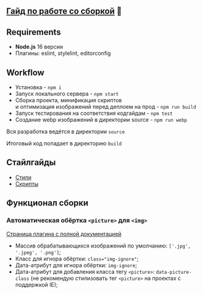 ## [Гайд по работе со сборкой](/GUIDE.md) 📕

## Requirements
- **Node.js** 16 версии
- Плагины:  eslint, stylelint, editorconfig

## Workflow
- Установка - `npm i`
- Запуск локального сервера - `npm start`
- Сборка проекта, минификация скриптов <br>
и оптимизация изображений перед деплоем на прод - `npm run build`
- Запуск тестирования на соответствия кодгайдам - `npm test`
- Создание webp изображений в директории source - `npm run webp`

Вся разработка ведётся в директории `source`

Итоговый код попадает в директорию `build`

## Стайлгайды

- [Стили](STYLE-GUIDE.md)
- [Скрипты](JS-GUIDE.md)

## Функционал сборки

### Автоматическая обёртка `<picture>` для `<img>`
[Страница плагина с полной документацией](https://www.npmjs.com/package/gulp-html-php-picture)

- Массив обрабатывающихся изображений по умолчанию: `['.jpg', '.jpeg', '.png']`;
- Класс для игнора обёртки: `class="img-ignore"`;
- Дата-атрибут для игнора обёртки: `img-ignore`;
- Дата-атрибут для добавления класса тегу `<picture>`: `data-picture-class` (не рекомендую стилизовать тег `<picture>` на проектах с поддержкой IE);
